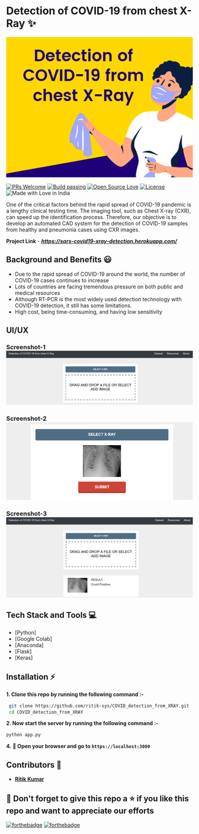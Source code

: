 # Detection of COVID-19 from chest X-Ray ✨

![enter image description here](https://raw.githubusercontent.com/ritik-sys/COVID_detection_from_XRAY/main/img5.png)

[![PRs Welcome](https://img.shields.io/badge/PRs-welcome-brightgreen.svg?style=flat-square)](https://sars-covid19-xray-detection.herokuapp.com/)&nbsp;[![Build passing](https://img.shields.io/badge/Build-Passing-brightgreen.svg?style=flat-square)](https://sars-covid19-xray-detection.herokuapp.com/)&nbsp;[![Open Source Love](https://badges.frapsoft.com/os/v1/open-source.svg?v=102)](https://foodeazy.herokuapp.com/)&nbsp;[![License](https://img.shields.io/badge/license-MIT-brightgreen)](https://sars-covid19-xray-detection.herokuapp.com/)&nbsp;![Made with Love in India](https://madewithlove.org.in/badge.svg)

One of the critical factors behind the rapid spread of COVID-19 pandemic is a lengthy clinical testing time. The imaging tool, such as Chest X-ray (CXR), can speed up the identification process. Therefore, our objective is to develop an automated CAD system for the detection of COVID-19 samples from healthy and pneumonia cases using CXR images.

**Project Link** - ***https://sars-covid19-xray-detection.herokuapp.com/***


## Background and Benefits 😃
 - Due to the rapid spread of COVID-19 around the world, the number of COVID-19 cases continues to increase
 - Lots of countries are facing tremendous pressure on both public and medical resources
 - Although RT-PCR is the most widely used detection technology with COVID-19 detection, it still has some limitations.
 - High cost, being time-consuming, and having low sensitivity


 ## UI/UX
 ### Screenshot-1![enter image description here](https://raw.githubusercontent.com/ritik-sys/COVID_detection_from_XRAY/main/img2.png)
 ### Screenshot-2![enter image description here](https://raw.githubusercontent.com/ritik-sys/COVID_detection_from_XRAY/main/img3.png)
 ### Screenshot-3![enter image description here](https://raw.githubusercontent.com/ritik-sys/COVID_detection_from_XRAY/main/img4.png)


## Tech Stack and Tools 💻

 - [Python]
 - [Google Colab]
 - [Anaconda]
 - [Flask]
 - [Keras]




## Installation :zap:

 **1. Clone this repo by running the following command :-**
 ```bash
  git clone https://github.com/ritik-sys/COVID_detection_from_XRAY.git
  cd COVID_detection_from_XRAY
 ```
 
 **2. Now start the  server  by running the following command :-**
 ```bash
 python app.py
 ```
 
 **4.** **🎉  Open your browser and go to  `https://localhost:3000`**
 
## Contributors 🤝
 - [**Ritik Kumar**](https://github.com/ritik-sys)  

 
 
## 🤩 Don't forget to give this repo a ⭐ if you like this repo and want to appreciate our efforts
 

[![forthebadge](https://forthebadge.com/images/badges/built-with-love.svg)](https://forthebadge.com)
[![forthebadge](https://forthebadge.com/images/badges/built-by-developers.svg)](https://forthebadge.com)


